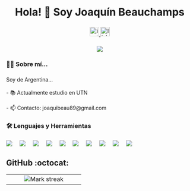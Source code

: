 
###

<h1 align="center">Hola! 👋 Soy Joaquín Beauchamps</h1>

###
###

<div align="center">
  <a href="https://www.instagram.com/joacco_b/" target="_blank">
    <img src="https://img.shields.io/static/v1?message=Instagram&logo=instagram&label=&color=E4405F&logoColor=white&labelColor=&style=for-the-badge" height="25" alt="instagram logo"  />
  </a>
  <img src="https://img.shields.io/static/v1?message=LinkedIn&logo=linkedin&label=&color=0077B5&logoColor=white&labelColor=&style=for-the-badge" height="25" alt="linkedin logo"  />
</div>

###

<div align="center">
  <img src="https://visitor-badge.laobi.icu/badge?page_id=JoacoBeau.JoacoBeau&"  />
</div>


<h3 align="left">👩‍💻  Sobre mí...</h3>

###

<p align="left">Soy de Argentina...<br><br>- 📚 Actualmente estudio en UTN <br><br> - 📫 Contacto: joaquibeau89@gmail.com</p>

###

<h3 align="left">🛠 Lenguajes y Herramientas</h3>

###

<div align="left">
  <img src="https://img.shields.io/badge/.NET-5C2D91?style=for-the-badge&logo=.net&logoColor=white"  />
  <img width="12" />
  <img src="https://img.shields.io/badge/C%23-239120?style=for-the-badge&logo=c-sharp&logoColor=white"  />
  <img width="12" />
  <img src="https://img.shields.io/badge/Flask-000000?style=for-the-badge&logo=flask&logoColor=white"  />
  <img width="12" />
  <img src="https://img.shields.io/badge/GIT-E44C30?style=for-the-badge&logo=git&logoColor=white"  />
  <img width="12" />
  <img src="https://img.shields.io/badge/HTML-239120?style=for-the-badge&logo=html5&logoColor=white">
  <img width="12" />
  <img src="https://img.shields.io/badge/CSS-239120?&style=for-the-badge&logo=css3&logoColor=white">
  <img width="12" />
  <img src="https://img.shields.io/badge/JavaScript-F7DF1E?style=for-the-badge&logo=javascript&logoColor=black"  />
  <img width="12" />
  <img src="https://img.shields.io/badge/React-20232A?style=for-the-badge&logo=react&logoColor=61DAFB"  />
  <img width="12" />
  <img src="https://img.shields.io/badge/Node.js-43853D?style=for-the-badge&logo=node.js&logoColor=white"  />
  <img width="12" />
  <img src="https://img.shields.io/badge/PostgreSQL-316192?style=for-the-badge&logo=postgresql&logoColor=white"  />
</div>

###


###
<h2>GitHub :octocat:</h2>
<!--- stats & Trophy (start) -->
<p align="center">
  <!--- stats (start) -->
<table align="center">
<tr border="none">
<td width="60%" align="center">

<!--  <img  align="center"  src="https://github-readme-stats.vercel.app/api?username=unsimpledev&theme=dark&show_icons=true&count_private=true" />
  <br></br> -->
  <img  title="🔥 Get streak stats for your profile at git.io/streak-stats" alt="Mark streak" src="https://github-readme-streak-stats.herokuapp.com/?user=JoacoBeau&theme=dark&hide_border=false" /> 
</td>

</tr>
</table>
<!--- stats (end) -->



</p>        
<!--- stats (end) -->
